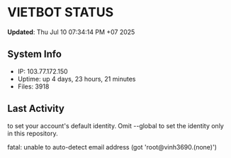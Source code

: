 # VIETBOT STATUS
**Updated**: Thu Jul 10 07:34:14 PM +07 2025

## System Info
- IP: 103.77.172.150
- Uptime: up 4 days, 23 hours, 21 minutes
- Files: 3918

## Last Activity

to set your account's default identity.
Omit --global to set the identity only in this repository.

fatal: unable to auto-detect email address (got 'root@vinh3690.(none)')
